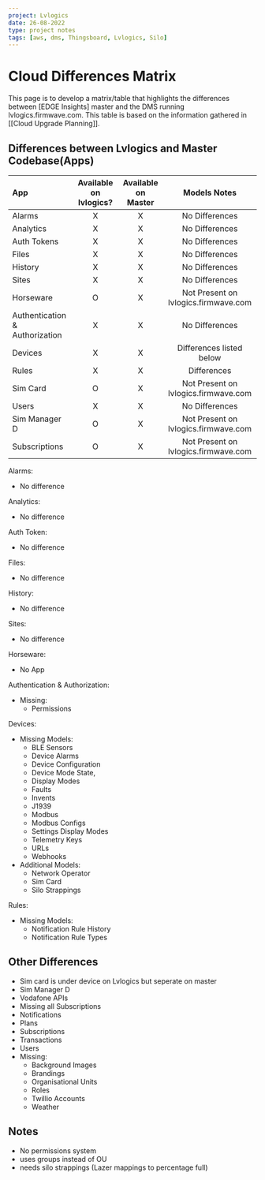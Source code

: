 ```yaml
---
project: Lvlogics
date: 26-08-2022
type: project notes
tags: [aws, dms, Thingsboard, Lvlogics, Silo]
---
```


# Cloud Differences Matrix
This page is to develop a matrix/table that highlights the differences between [EDGE Insights] master and the DMS running lvlogics.firmwave.com. This table is based on the information gathered in [[Cloud Upgrade Planning]].

## Differences between Lvlogics and Master Codebase(Apps)

| App                            | Available on lvlogics? | Available on Master |             Models Notes             |
|:------------------------------ |:----------------------:|:-------------------:|:------------------------------------:|
| Alarms                         |           X            |          X          |            No Differences            |
| Analytics                      |           X            |          X          |            No Differences            |
| Auth Tokens                    |           X            |          X          |            No Differences            |
| Files                          |           X            |          X          |            No Differences            |
| History                        |           X            |          X          |            No Differences            |
| Sites                          |           X            |          X          |            No Differences            |
| Horseware                      |           O            |          X          | Not Present on lvlogics.firmwave.com |
| Authentication & Authorization |           X            |          X          |            No Differences            |
| Devices                        |           X            |          X          |       Differences listed below       |
| Rules                          |           X            |          X          |             Differences              |
| Sim Card                       |           O            |          X          | Not Present on lvlogics.firmwave.com |
| Users                          |           X            |          X          |            No Differences            |
| Sim Manager D                  |           O            |          X          | Not Present on lvlogics.firmwave.com |
| Subscriptions                  |           O            |          X          | Not Present on lvlogics.firmwave.com |


Alarms:
- No difference

Analytics:
- No difference

Auth Token:
- No difference

Files:
- No difference

History:
- No difference

Sites:
- No difference

Horseware:
- No App

Authentication & Authorization:
- Missing:
	- Permissions

Devices:
- Missing Models:
	- BLE Sensors
	- Device Alarms
	- Device Configuration 
	- Device Mode State,
	- Display Modes
	- Faults
	- Invents
	- J1939
	- Modbus
	- Modbus Configs
	- Settings Display Modes
	- Telemetry Keys
	- URLs
	- Webhooks
- Additional Models:
	- Network Operator
	- Sim Card
	- Silo Strappings

Rules: 
- Missing Models:
	- Notification Rule History
	- Notification Rule Types

## Other Differences
- Sim card is under device on Lvlogics but seperate on master
- Sim Manager D
- Vodafone APIs
- Missing all Subscriptions
- Notifications
- Plans
- Subscriptions
- Transactions
- Users
- Missing:
	- Background Images
	- Brandings
	- Organisational Units
	- Roles
	- Twillio Accounts
	- Weather

## Notes
- No permissions system
- uses groups instead of OU 
- needs silo strappings (Lazer mappings to percentage full)

